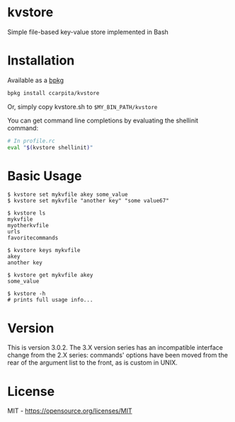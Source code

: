 # kvstore

Simple file-based key-value store implemented in Bash

# Installation

Available as a [bpkg](bpkg.github.io)
```sh
bpkg install ccarpita/kvstore
```

Or, simply copy kvstore.sh to `$MY_BIN_PATH/kvstore`

You can get command line completions by evaluating the shellinit command:

```sh
# In profile.rc
eval "$(kvstore shellinit)"
```

# Basic Usage

```
$ kvstore set mykvfile akey some_value
$ kvstore set mykvfile "another key" "some value67"

$ kvstore ls
mykvfile
myotherkvfile
urls
favoritecommands

$ kvstore keys mykvfile
akey
another key

$ kvstore get mykvfile akey
some_value

$ kvstore -h
# prints full usage info...
```
# Version

This is version 3.0.2. The 3.X version series has an incompatible interface change from the 2.X series: commands' options have been moved from the rear of the argument list to the front, as is custom in UNIX.

# License

MIT - https://opensource.org/licenses/MIT
